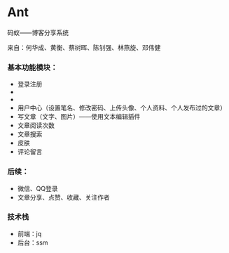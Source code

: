 # Ant
码蚁——博客分享系统

来自：何华成、黄衡、蔡树晖、陈钊强、林燕旋、邓伟健

### 基本功能模块：
* 登录注册
* 
* 
* 用户中心（设置笔名、修改密码、上传头像、个人资料、个人发布过的文章）
* 写文章（文字、图片）——使用文本编辑插件
* 文章阅读次数
* 文章搜索
* 皮肤
* 评论留言

### 后续：
* 微信、QQ登录
* 文章分享、点赞、收藏、关注作者


### 技术栈
* 前端：jq
* 后台：ssm
